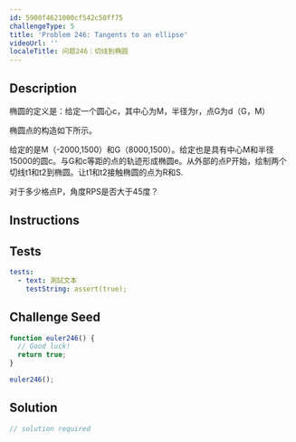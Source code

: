 ```yaml
---
id: 5900f4621000cf542c50ff75
challengeType: 5
title: 'Problem 246: Tangents to an ellipse'
videoUrl: ''
localeTitle: 问题246：切线到椭圆
---
```


## Description
<section id="description">椭圆的定义是：给定一个圆心c，其中心为M，半径为r，点G为d（G，M） <p>椭圆点的构造如下所示。 </p><p>给定的是M（-2000,1500）和G（8000,1500）。给定也是具有中心M和半径15000的圆c。与G和c等距的点的轨迹形成椭圆e。从外部的点P开始，绘制两个切线t1和t2到椭圆。让t1和t2接触椭圆的点为R和S. </p><p>对于多少格点P，角度RPS是否大于45度？ </p></section>

## Instructions
<section id="instructions">
</section>

## Tests
<section id='tests'>

```yml
tests:
  - text: 測試文本
    testString: assert(true);

```

</section>

## Challenge Seed
<section id='challengeSeed'>

<div id='js-seed'>

```js
function euler246() {
  // Good luck!
  return true;
}

euler246();

```

</div>



</section>

## Solution
<section id='solution'>

```js
// solution required
```
</section>
